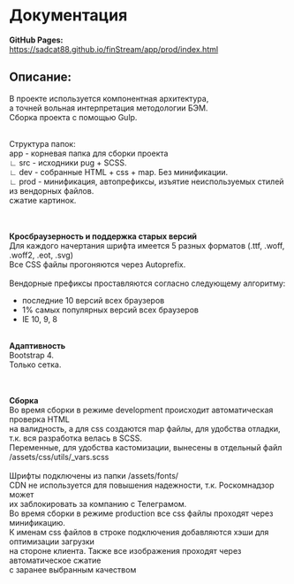 # Документация

**GitHub Pages:**<br>
https://sadcat88.github.io/finStream/app/prod/index.html<br>

## Описание:

В проекте используется компонентная архитектура, <br>
а точней вольная интерпретация методологии БЭМ. <br>
Сборка проекта с помощью Gulp. <br>

<br>
Структура папок:<br>
app - корневая папка для сборки проекта<br>
∟ src - исходники pug + SCSS.<br>
∟ dev - собранные HTML + css + map. Без минификации. <br>
∟ prod - минификация, автопрефиксы, изъятие неиспользуемых стилей из вендорных файлов.<br>
сжатие картинок.<br>
<br>
<br>

**Кросбраузерность и поддержка старых версий** <br>
Для каждого начертания шрифта имеется 5 разных форматов (.ttf, .woff, .woff2, .eot, .svg)<br>
Все CSS файлы прогоняются через Autoprefix. <br>
<br>
Вендорные префиксы проставляются согласно следующему алгоритму:

- последние 10 версий всех браузеров
- 1% самых популярных версий всех браузеров
- IE 10, 9, 8
  <br>
  <br>

**Адаптивность** <br>
Bootstrap 4. <br>
Только сетка. <br>
<br>
<br>

**Сборка** <br>
Во время сборки в режиме development происходит автоматическая проверка HTML <br>
на валидность, а для css создаются map файлы, для удобства отладки, <br>
т.к. вся разработка велась в SCSS.
<br>
Переменные, для удобства кастомизации, вынесены в отдельный файл <br>
/assets/css/utils/\_vars.scss <br>
<br>
Шрифты подключены из папки /assets/fonts/ <br>
CDN не используется для повышения надежности, т.к. Роскомнадзор может <br>
их заблокировать за компанию с Телеграмом.
<br>
Во время сборки в режиме production все css файлы проходят через минификацию. <br>
К именам css файлов в строке подключения добавляются хэши для оптимизации загрузки <br>
на стороне клиента. Также все изображения проходят через автоматическое сжатие <br>
с заранее выбранным качеством <br>
<br>
